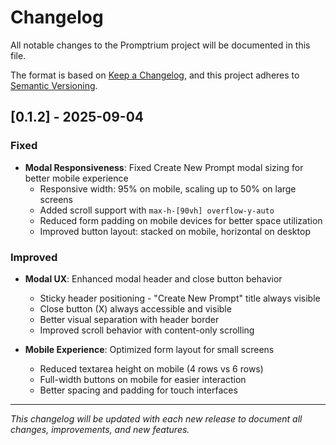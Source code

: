 # Changelog

All notable changes to the Promptrium project will be documented in this file.

The format is based on [Keep a Changelog](https://keepachangelog.com/en/1.0.0/),
and this project adheres to [Semantic Versioning](https://semver.org/spec/v2.0.0.html).

## [0.1.2] - 2025-09-04

### Fixed

- **Modal Responsiveness**: Fixed Create New Prompt modal sizing for better mobile experience
  - Responsive width: 95% on mobile, scaling up to 50% on large screens
  - Added scroll support with `max-h-[90vh] overflow-y-auto`
  - Reduced form padding on mobile devices for better space utilization
  - Improved button layout: stacked on mobile, horizontal on desktop

### Improved

- **Modal UX**: Enhanced modal header and close button behavior

  - Sticky header positioning - "Create New Prompt" title always visible
  - Close button (X) always accessible and visible
  - Better visual separation with header border
  - Improved scroll behavior with content-only scrolling

- **Mobile Experience**: Optimized form layout for small screens
  - Reduced textarea height on mobile (4 rows vs 6 rows)
  - Full-width buttons on mobile for easier interaction
  - Better spacing and padding for touch interfaces

---

_This changelog will be updated with each new release to document all changes, improvements, and new features._
